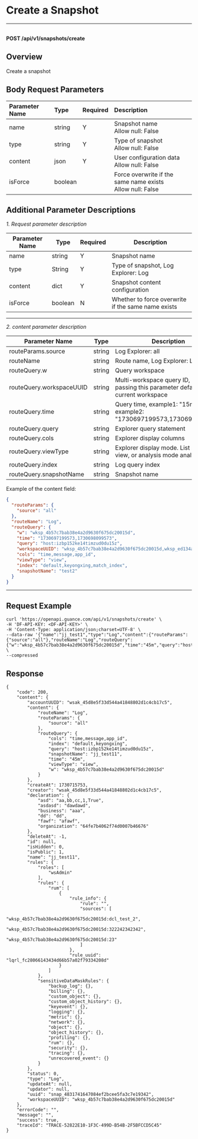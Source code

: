 # Create a Snapshot

---

<br />**POST /api/v1/snapshots/create**

## Overview
Create a snapshot



## Body Request Parameters

| Parameter Name        | Type     | Required   | Description              |
|:------------------|:-------|:-----|:----------------|
| name | string | Y | Snapshot name<br>Allow null: False <br> |
| type | string | Y | Type of snapshot<br>Allow null: False <br> |
| content | json | Y | User configuration data<br>Allow null: False <br> |
| isForce | boolean |  | Force overwrite if the same name exists<br>Allow null: False <br> |

## Additional Parameter Descriptions


*1. Request parameter description*

| Parameter Name                | Type  | Required  | Description          |
|-----------------------|----------|----|------------------------|
|name             |string|Y| Snapshot name|
|type   |String     |Y| Type of snapshot, Log Explorer: Log|
|content   |dict     |Y| Snapshot content configuration |
|isForce |boolean     |N| Whether to force overwrite if the same name exists|

--------------

*2. content parameter description*

| Parameter Name                | Type  | Description          |
|-----------------------|----------|------------------------|
|routeParams.source             |string| Log Explorer: all|
|routeName   |string     | Route name, Log Explorer: Log|
|routeQuery.w   |string     | Query workspace |
|routeQuery.workspaceUUID   |string     | Multi-workspace query ID, not passing this parameter defaults to the current workspace |
|routeQuery.time   |string     | Query time, example1: "15m", example2: "1730697199573,1730698099573"|
|routeQuery.query   |string     | Explorer query statement|
|routeQuery.cols   |string     | Explorer display columns|
|routeQuery.viewType   |string     | Explorer display mode. List mode view, or analysis mode analyze|
|routeQuery.index   |string     | Log query index|
|routeQuery.snapshotName   |string     | Snapshot name|

Example of the content field:
```json
{
  "routeParams": {
    "source": "all"
  },
  "routeName": "Log",
  "routeQuery": {
    "w": "wksp_4b57c7bab38e4a2d9630f675dc20015d",
    "time": "1730697199573,1730698099573",
    "query": "host:izbp152ke14timzud0du15z",
    "workspaceUUID": "wksp_4b57c7bab38e4a2d9630f675dc20015d,wksp_ed134a6485c8484dbd0e58ce9a9c6115",
    "cols": "time,message,app_id",
    "viewType": "view",
    "index": "default,keyongxing,match_index",
    "snapshotName": "test2"
  }
}
```
--------------




## Request Example
```shell
curl 'https://openapi.guance.com/api/v1/snapshots/create' \
-H 'DF-API-KEY: <DF-API-KEY>' \
-H 'Content-Type: application/json;charset=UTF-8' \
--data-raw '{"name":"jj_test1","type":"Log","content":{"routeParams":{"source":"all"},"routeName":"Log","routeQuery":{"w":"wksp_4b57c7bab38e4a2d9630f675dc20015d","time":"45m","query":"host:izbp152ke14timzud0du15z","cols":"time,message,app_id","viewType":"view","index":"default,keyongxing","snapshotName":"jj_test1"}}}' \
--compressed
```




## Response
```shell
{
    "code": 200,
    "content": {
        "accountUUID": "wsak_45d8e5f33d544a41848802d1c4cb17c5",
        "content": {
            "routeName": "Log",
            "routeParams": {
                "source": "all"
            },
            "routeQuery": {
                "cols": "time,message,app_id",
                "index": "default,keyongxing",
                "query": "host:izbp152ke14timzud0du15z",
                "snapshotName": "jj_test11",
                "time": "45m",
                "viewType": "view",
                "w": "wksp_4b57c7bab38e4a2d9630f675dc20015d"
            }
        },
        "createAt": 1730715753,
        "creator": "wsak_45d8e5f33d544a41848802d1c4cb17c5",
        "declaration": {
            "asd": "aa,bb,cc,1,True",
            "asdasd": "dawdawd",
            "business": "aaa",
            "dd": "dd",
            "fawf": "afawf",
            "organization": "64fe7b4062f74d0007b46676"
        },
        "deleteAt": -1,
        "id": null,
        "isHidden": 0,
        "isPublic": 1,
        "name": "jj_test11",
        "rules": {
            "roles": [
                "wsAdmin"
            ],
            "rules": {
                "rum": [
                    {
                        "rule_info": {
                            "rule": "",
                            "sources": [
                                "wksp_4b57c7bab38e4a2d9630f675dc20015d:dcl_test_2",
                                "wksp_4b57c7bab38e4a2d9630f675dc20015d:322242342342",
                                "wksp_4b57c7bab38e4a2d9630f675dc20015d:23"
                            ]
                        },
                        "rule_uuid": "lqrl_fc28066143434d66b57a02f79334208d"
                    }
                ]
            },
            "sensitiveDataMaskRules": {
                "backup_log": {},
                "billing": {},
                "custom_object": {},
                "custom_object_history": {},
                "keyevent": {},
                "logging": {},
                "metric": {},
                "network": {},
                "object": {},
                "object_history": {},
                "profiling": {},
                "rum": {},
                "security": {},
                "tracing": {},
                "unrecovered_event": {}
            }
        },
        "status": 0,
        "type": "Log",
        "updateAt": null,
        "updator": null,
        "uuid": "snap_4831741647084ef2bcee5fa3c7e19342",
        "workspaceUUID": "wksp_4b57c7bab38e4a2d9630f675dc20015d"
    },
    "errorCode": "",
    "message": "",
    "success": true,
    "traceId": "TRACE-52822E10-1F3C-499D-B54B-2F5BFCCD5C45"
} 
```